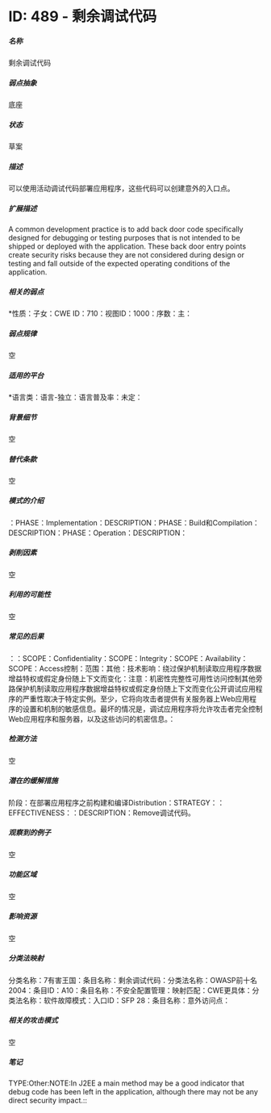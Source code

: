 # ID: 489 - 剩余调试代码
<h5>名称</h5>剩余调试代码
<h5>弱点抽象</h5>底座
<h5>状态</h5>草案
<h5>描述</h5>可以使用活动调试代码部署应用程序，这些代码可以创建意外的入口点。
<h5>扩展描述</h5>A common development practice is to add back door code specifically designed for debugging or testing purposes that is not intended to be shipped or deployed with the application. These back door entry points create security risks because they are not considered during design or testing and fall outside of the expected operating conditions of the application.
<h5>相关的弱点</h5>*性质：子女：CWE ID：710：视图ID：1000：序数：主：
<h5>弱点规律</h5>空
<h5>适用的平台</h5>*语言类：语言-独立：语言普及率：未定：
<h5>背景细节</h5>空
<h5>替代条款</h5>空
<h5>模式的介绍</h5>：PHASE：Implementation：DESCRIPTION：PHASE：Build和Compilation：DESCRIPTION：PHASE：Operation：DESCRIPTION：
<h5>剥削因素</h5>空
<h5>利用的可能性</h5>空
<h5>常见的后果</h5>：：SCOPE：Confidentiality：SCOPE：Integrity：SCOPE：Availability：SCOPE：Access控制：范围：其他：技术影响：绕过保护机制读取应用程序数据增益特权或假定身份随上下文而变化：注意：机密性完整性可用性访问控制其他旁路保护机制读取应用程序数据增益特权或假定身份随上下文而变化公开调试应用程序的严重性取决于特定实例。至少，它将向攻击者提供有关服务器上Web应用程序的设置和机制的敏感信息。最坏的情况是，调试应用程序将允许攻击者完全控制Web应用程序和服务器，以及这些访问的机密信息。：
<h5>检测方法</h5>空
<h5>潜在的缓解措施</h5>阶段：在部署应用程序之前构建和编译Distribution：STRATEGY：：EFFECTIVENESS：：DESCRIPTION：Remove调试代码。
<h5>观察到的例子</h5>空
<h5>功能区域</h5>空
<h5>影响资源</h5>空
<h5>分类法映射</h5>分类名称：7有害王国：条目名称：剩余调试代码：分类法名称：OWASP前十名2004：条目ID：A10：条目名称：不安全配置管理：映射匹配：CWE更具体：分类法名称：软件故障模式：入口ID：SFP 28：条目名称：意外访问点：
<h5>相关的攻击模式</h5>空
<h5>笔记</h5>TYPE:Other:NOTE:In J2EE a main method may be a good indicator that debug code has been left in the application, although there may not be any direct security impact.::

